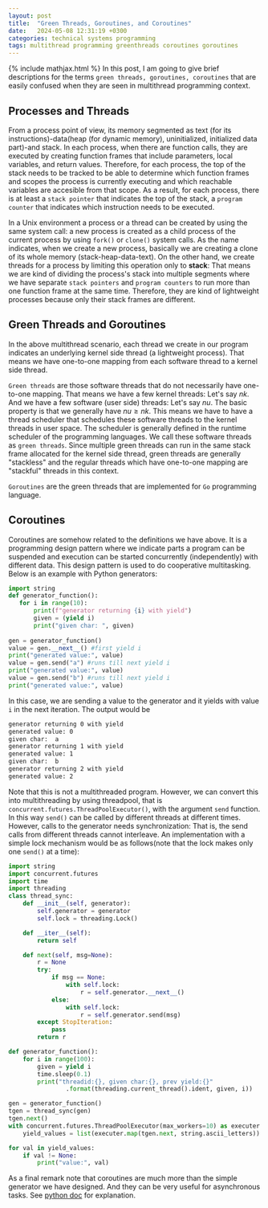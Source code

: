 ```yaml
---
layout: post
title:  "Green Threads, Goroutines, and Coroutines"
date:   2024-05-08 12:31:19 +0300
categories: technical systems programming
tags: multithread programming greenthreads coroutines goroutines
---
```

{% include mathjax.html %}
In this post, I am going to give brief descriptions for the terms `green threads, goroutines, coroutines` that are easily confused  when they are seen in multithread programming context.

## Processes and Threads
From a process point of view, its memory segmented as text (for its instructions)-data(heap (for dynamic memory), uninitialized, initialized data part)-and stack. In each process, when there are function calls, they are executed by creating function frames that include parameters, local variables, and return values. Therefore, for each process, the top of the stack needs to be tracked to be able to determine which function frames and scopes the process is currently executing and which reachable variables are accesible from that scope.
As a result, for each process, there is at least a `stack pointer` that indicates the top of the stack, a `program counter` that indicates which instruction needs to be executed.

In a Unix environment a process or a thread  can be created by using the same system call: a new process is created as a child process of the current process by using `fork()` or `clone()` system calls. As the name indicates, when we create a new process, basically we are creating a clone of its whole memory (stack-heap-data-text).
On the other hand, we create threads for a process by limiting this operation only to  **stack**: That means we are kind of dividing the process's stack into multiple segments where we have separate `stack pointers` and `program counters` to run more than one function frame at the same time. Therefore, they are kind of lightweight processes because only their stack frames are different.

## Green Threads and Goroutines
In the above multithread scenario, each thread we create in our program indicates an underlying kernel side thread (a lightweight process). That means we have one-to-one mapping from each software thread to a kernel side thread.

`Green threads` are those software threads that do not necessarily have one-to-one mapping. That means we have a few kernel threads: Let's say $nk$.
And we have a few software (user side) threads: Let's say $nu$.
The basic property is that we generally have $nu \geq nk$. This means we have to have a thread scheduler that schedules these software threads to the kernel threads in user space. The scheduler is generally defined in the runtime scheduler of the programming languages.
We call these software threads as `green threads`.
Since multiple green threads can run in the same stack frame allocated for the kernel side thread, green threads are generally "stackless" and the regular threads which have one-to-one mapping are "stackful" threads in this context.


`Goroutines` are the green threads that are implemented for `Go` programming language.

## Coroutines
Coroutines are somehow related to the definitions we have above. It is a programming design pattern where we indicate parts a program can be suspended and execution can be started concurrently (independently) with different data. This design pattern is used to do cooperative multitasking.
Below is an example with Python generators:
```python
import string
def generator_function():
   for i in range(10):
       print(f"generator returning {i} with yield")
       given = (yield i)
       print("given char: ", given)
  
gen = generator_function()
value = gen.__next__() #first yield i
print("generated value:", value)
value = gen.send("a") #runs till next yield i
print("generated value:", value)
value = gen.send("b") #runs till next yield i
print("generated value:", value)
```
In this case, we are sending a value to the generator and it yields with value `i` in the next iteration.  The output would be
```bash
generator returning 0 with yield
generated value: 0
given char:  a
generator returning 1 with yield
generated value: 1
given char:  b
generator returning 2 with yield
generated value: 2
```

Note that this is not a multithreaded program. However, we can convert this into multithreading  by using threadpool, that is `concurrent.futures.ThreadPoolExecutor()`, with the argument `send` function. In this way `send()` can be called by different threads at different times. However, calls to the generator needs synchronization: That is, the send calls from different threads cannot interleave. An implementation with a simple lock mechanism would be as follows(note that the lock makes only one `send()` at a time):

```python
import string
import concurrent.futures
import time
import threading
class thread_sync:
    def __init__(self, generator):
        self.generator = generator
        self.lock = threading.Lock()

    def __iter__(self):
        return self

    def next(self, msg=None):
        r = None
        try:
            if msg == None:
                with self.lock:
                    r = self.generator.__next__()
            else:
                with self.lock:
                    r = self.generator.send(msg)
        except StopIteration:
            pass
        return r

def generator_function():
    for i in range(100):
        given = yield i
        time.sleep(0.1)
        print("threadid:{}, given char:{}, prev yield:{}"
                .format(threading.current_thread().ident, given, i))

gen = generator_function()
tgen = thread_sync(gen)
tgen.next()
with concurrent.futures.ThreadPoolExecutor(max_workers=10) as executer:
    yield_values = list(executer.map(tgen.next, string.ascii_letters))

for val in yield_values:
    if val != None:
        print("value:", val)

```
As a final remark note that coroutines are much more than the simple generator we have designed. And they can be very useful for asynchronous tasks. See [python doc](https://docs.python.org/3/library/asyncio-task.html) for explanation.





